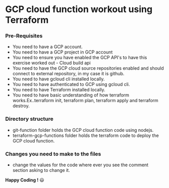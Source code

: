 # GCP cloud function workout using Terraform

### Pre-Requisites
- You need to have a GCP account.
- You need to have a GCP project in GCP account
- You need to ensure you have enabled the GCP API's to have this exercise worked out - Cloud build api
- You need to have the GCP cloud source repositories enabled and should connect to external repository, in my case it is github.
- You need to have gcloud cli installed locally.
- You need to have authenticated to GCP using gcloud cli.
- You need to have Terraform installed locally.
- You need to have basic understanding of how terraform works.Ex..terraform init, terraform plan, terraform apply and terraform destroy.

### Directory structure
- git-function folder holds the GCP cloud function code using nodejs.
- terraform-gcp-functions folder holds the terraform code to deploy the GCP cloud function.

### Changes you need to make to the files
- change the values for the code where ever you see the comment section asking to change it.


**Happy Coding !** :smiley:
